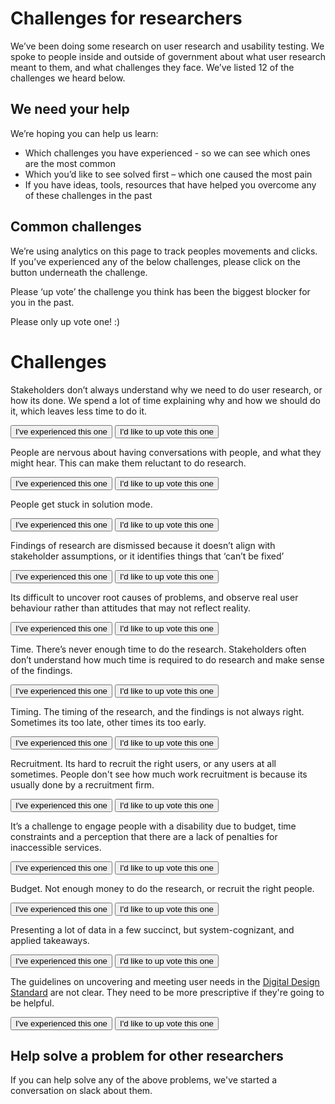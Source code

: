 # Challenges for researchers #

We’ve been doing some research on user research and usability testing. We spoke to people inside and outside of government about what user research meant to them, and what challenges they face. We’ve listed 12 of the challenges we heard below.


## We need your help ##

We’re hoping you can help us learn:

- Which challenges you have experienced - so we can see which ones are the most common 
- Which you’d like to see solved first – which one caused the most pain
- If you have ideas, tools, resources that have helped you overcome any of these challenges in the past


## Common challenges ##

We’re using analytics on this page to track peoples movements and clicks. If you’ve experienced any of the below challenges, please click on the button underneath the challenge. 

Please ‘up vote’ the challenge you think has been the biggest blocker for you in the past.

Please only up vote one! :)


# Challenges #

Stakeholders don’t always understand why we need to do user research, or how its done. We spend a lot of time explaining why and how we should do it, which leaves less time to do it.

<button class="au-btn"> I've experienced this one </button> <button class="au-btn"> I'd like to up vote this one </button>


People are nervous about having conversations with people, and what they might hear. This can make them reluctant to do research. 

<button class="au-btn"> I've experienced this one </button> <button class="au-btn"> I'd like to up vote this one </button>


People get stuck in solution mode.

<button class="au-btn"> I've experienced this one </button> <button class="au-btn"> I'd like to up vote this one </button>


Findings of research are dismissed because it doesn’t align with stakeholder assumptions, or it identifies things that ‘can’t be fixed’

<button class="au-btn"> I've experienced this one </button> <button class="au-btn"> I'd like to up vote this one </button>


Its difficult to uncover root causes of problems, and observe real user behaviour rather than attitudes that may not reflect reality.

<button class="au-btn"> I've experienced this one </button> <button class="au-btn"> I'd like to up vote this one </button>


Time. There’s never enough time to do the research. Stakeholders often don’t understand how much time is required to do research and make sense of the findings. 

<button class="au-btn"> I've experienced this one </button> <button class="au-btn"> I'd like to up vote this one </button>


Timing. The timing of the research, and the findings is not always right. Sometimes its too late, other times its too early. 

<button class="au-btn"> I've experienced this one </button> <button class="au-btn"> I'd like to up vote this one </button>


Recruitment. Its hard to recruit the right users, or any users at all sometimes. People don't see how much work recruitment is because its usually done by a recruitment firm.

<button class="au-btn"> I've experienced this one </button> <button class="au-btn"> I'd like to up vote this one </button>


It’s a challenge to engage people with a disability due to budget, time constraints and a perception that there are a lack of penalties for inaccessible services.

<button class="au-btn"> I've experienced this one </button> <button class="au-btn"> I'd like to up vote this one </button>


Budget. Not enough money to do the research, or recruit the right people.

<button class="au-btn"> I've experienced this one </button> <button class="au-btn"> I'd like to up vote this one </button>


Presenting a lot of data in a few succinct, but system-cognizant, and applied takeaways. 

<button class="au-btn"> I've experienced this one </button> <button class="au-btn"> I'd like to up vote this one </button>

The guidelines on uncovering and meeting user needs in the [Digital Design Standard](https://www.digital.nsw.gov.au/digital-design-system/digital-design-standard/design-users-users) are not clear. They need to be more prescriptive if they're going to be helpful.  

<button class="au-btn"> I've experienced this one </button> <button class="au-btn"> I'd like to up vote this one </button>


## Help solve a problem for other researchers ##

If you can help solve any of the above problems, we've started a conversation on slack about them.


